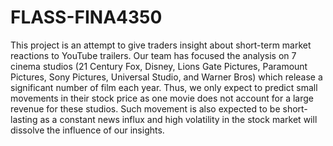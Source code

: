 # FLASS-FINA4350
This project is an attempt to give traders insight about short-term market reactions to YouTube trailers.  Our team has focused the analysis on 7 cinema studios (21 Century Fox, Disney, Lions Gate Pictures, Paramount Pictures, Sony Pictures, Universal Studio, and Warner Bros) which release a significant number of film each year.  Thus, we only expect to predict small movements in their stock price as one movie does not account for a large revenue for these studios. Such movement is also expected to be short-lasting as a constant news influx and high volatility in the stock market will dissolve the influence of our insights.
